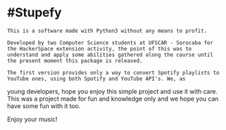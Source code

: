 #Stupefy
===========
    This is a software made with Python3 without any means to profit.

    Developed by two Computer Science students at UFSCAR - Sorocaba for the HackerSpace extension activity, the point of this was to understand and apply some abilities gathered along the course until the present moment this package is released.

    The first version provides only a way to convert Spotify playlists to YouTube ones, using both Spotify and YouTube API's. We, as
young developers, hope you enjoy this simple project and use it with care. This was a project made for fun and knowledge only and we hope you can have some fun with it too. 

Enjoy your music!